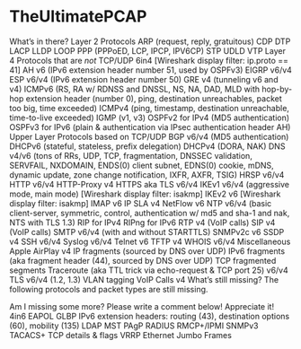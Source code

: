 # TheUltimatePCAP

What’s in there?
Layer 2 Protocols
ARP (request, reply, gratuitous)
CDP
DTP
LACP
LLDP
LOOP
PPP (PPPoED, LCP, IPCP, IPV6CP)
STP
UDLD
VTP
Layer 4 Protocols that are *not* TCP/UDP
6in4 [Wireshark display filter: ip.proto == 41]
AH v6 (IPv6 extension header number 51, used by OSPFv3)
EIGRP v6/v4
ESP v6/v4 (IPv6 extension header number 50)
GRE v4 (tunneling v6 and v4)
ICMPv6 (RS, RA w/ RDNSS and DNSSL, NS, NA, DAD, MLD with hop-by-hop extension header (number 0), ping, destination unreachables, packet too big, time exceeded)
ICMPv4 (ping, timestamp, destination unreachable, time-to-live exceeded)
IGMP (v1, v3)
OSPFv2 for IPv4 (MD5 authentication)
OSPFv3 for IPv6 (plain & authentication via IPsec authentication header AH)
Upper Layer Protocols based on TCP/UDP
BGP v6/v4 (MD5 authentication)
DHCPv6 (stateful, stateless, prefix delegation)
DHCPv4 (DORA, NAK)
DNS v4/v6 (tons of RRs, UDP, TCP, fragmentation, DNSSEC validation, SERVFAIL, NXDOMAIN, ENDS(0) client subnet, EDNS(0) cookie, mDNS, dynamic update, zone change notification, IXFR, AXFR, TSIG)
HRSP v6/v4
HTTP v6/v4
HTTP-Proxy v4
HTTPS aka TLS v6/v4
IKEv1 v6/v4 (aggressive mode, main mode) [Wireshark display filter: isakmp]
IKEv2 v6 [Wireshark display filter: isakmp]
IMAP v6
IP SLA v4
NetFlow v6
NTP v6/v4 (basic client-server, symmetric, control, authentication w/ md5 and sha-1 and nak, NTS with TLS 1.3)
RIP for IPv4
RIPng for IPv6
RTP v4 (VoIP calls)
SIP v4 (VoIP calls)
SMTP v6/v4 (with and without STARTTLS)
SNMPv2c v6
SSDP v4
SSH v6/v4
Syslog v6/v4
Telnet v6
TFTP v4
WHOIS v6/v4
Miscellaneous
Apple AirPlay v4
IP fragments (sourced by DNS over UDP)
IPv6 fragments (aka fragment header (44), sourced by DNS over UDP)
TCP fragmented segments
Traceroute (aka TTL trick via echo-request & TCP port 25) v6/v4
TLS v6/v4 (1.2, 1.3)
VLAN tagging
VoIP Calls v4
What’s still missing?
The following protocols and packet types are still missing.

Am I missing some more? Please write a comment below! Appreciate it!
4in6
EAPOL
GLBP
IPv6 extension headers: routing (43), destination options (60), mobility (135)
LDAP
MST
PAgP
RADIUS
RMCP+/IPMI
SNMPv3
TACACS+
TCP details & flags
VRRP
Ethernet Jumbo Frames
